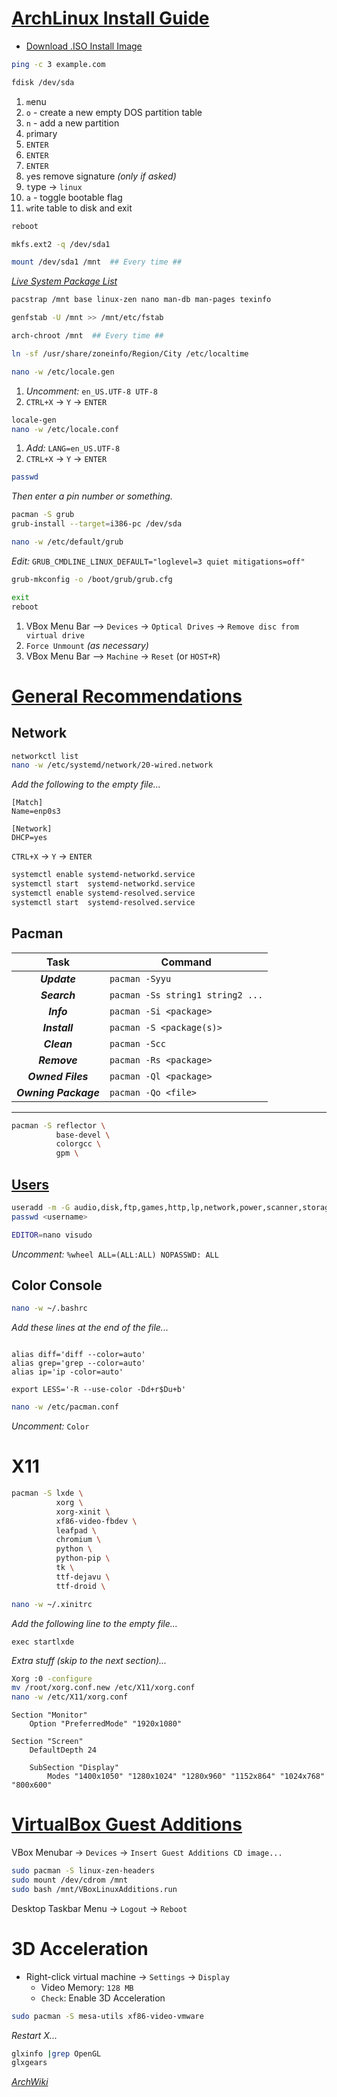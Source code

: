 [ArchLinux Install Guide](https://wiki.archlinux.org/title/Installation_guide)
========================================

* [Download .ISO Install Image](https://geo.mirror.pkgbuild.com/iso/latest/archlinux-x86_64.iso)

```bash
ping -c 3 example.com
```

```bash
fdisk /dev/sda
```
1.  `m`enu
2.  `o` - create a new empty DOS partition table
3.  `n` - add a new partition
4.  `p`rimary
5.  `ENTER`
6.  `ENTER`
7.  `ENTER`
8.  `y`es remove signature _(only if asked)_
9.  `t`ype -> `linux`
10. `a` - toggle bootable flag
11. `w`rite table to disk and exit
```bash
reboot
```

```bash
mkfs.ext2 -q /dev/sda1
```

```bash
mount /dev/sda1 /mnt  ## Every time ##
```

[_Live System Package List_](https://geo.mirror.pkgbuild.com/iso/latest/arch/pkglist.x86_64.txt)

```bash
pacstrap /mnt base linux-zen nano man-db man-pages texinfo
```

```bash
genfstab -U /mnt >> /mnt/etc/fstab
```

```bash
arch-chroot /mnt  ## Every time ##
```

```bash
ln -sf /usr/share/zoneinfo/Region/City /etc/localtime
```

```bash
nano -w /etc/locale.gen
```
1. _Uncomment:_ `en_US.UTF-8 UTF-8`
2. `CTRL+X` -> `Y` -> `ENTER`

```bash
locale-gen
nano -w /etc/locale.conf
```
1. _Add:_ `LANG=en_US.UTF-8`
2. `CTRL+X` -> `Y` -> `ENTER`

```bash
passwd
```
_Then enter a pin number or something._

```bash
pacman -S grub
grub-install --target=i386-pc /dev/sda

nano -w /etc/default/grub
```
_Edit:_ `GRUB_CMDLINE_LINUX_DEFAULT="loglevel=3 quiet mitigations=off"`

```bash
grub-mkconfig -o /boot/grub/grub.cfg

exit
reboot
```
1. VBox Menu Bar --> `Devices` -> `Optical Drives` -> `Remove disc from virtual drive`
2. `Force Unmount` _(as necessary)_
3. VBox Menu Bar --> `Machine` -> `Reset` (or `HOST+R`)


[General Recommendations](https://wiki.archlinux.org/title/General_recommendations)
========================================

Network
----------------------------------------

```bash
networkctl list
nano -w /etc/systemd/network/20-wired.network
```
_Add the following to the empty file..._
```
[Match]
Name=enp0s3

[Network]
DHCP=yes
```
`CTRL+X` -> `Y` -> `ENTER`

```bash
systemctl enable systemd-networkd.service
systemctl start  systemd-networkd.service
systemctl enable systemd-resolved.service
systemctl start  systemd-resolved.service
```


Pacman
----------------------------------------

Task                 | Command
:-------------------:|---------------------------------
___Update___         | `pacman -Syyu`
___Search___         | `pacman -Ss string1 string2 ...`
___Info___           | `pacman -Si <package>`
___Install___        | `pacman -S <package(s)>`
___Clean___          | `pacman -Scc`
___Remove___         | `pacman -Rs <package>`
___Owned Files___    | `pacman -Ql <package>`
___Owning Package___ | `pacman -Qo <file>`

---
```bash
pacman -S reflector \
          base-devel \
          colorgcc \
          gpm \
```


[Users](https://wiki.archlinux.org/title/User:Gen2ly/Users_and_groups#Group_listings)
----------------------------------------

```bash
useradd -m -G audio,disk,ftp,games,http,lp,network,power,scanner,storage,sys,users,uucp,video,wheel <username>
passwd <username>

EDITOR=nano visudo
```
_Uncomment:_ `%wheel ALL=(ALL:ALL) NOPASSWD: ALL`


Color Console
----------------------------------------
```bash
nano -w ~/.bashrc
```
_Add these lines at the end of the file..._
```

alias diff='diff --color=auto'
alias grep='grep --color=auto'
alias ip='ip -color=auto'

export LESS='-R --use-color -Dd+r$Du+b'
```

```bash
nano -w /etc/pacman.conf
```
_Uncomment:_ `Color`


X11
========================================

```bash
pacman -S lxde \
          xorg \
          xorg-xinit \
          xf86-video-fbdev \
          leafpad \
          chromium \
          python \
          python-pip \
          tk \
          ttf-dejavu \
          ttf-droid \
```

```bash
nano -w ~/.xinitrc
```
_Add the following line to the empty file..._
```
exec startlxde
```

_Extra stuff (skip to the next section)..._
```bash
Xorg :0 -configure
mv /root/xorg.conf.new /etc/X11/xorg.conf
nano -w /etc/X11/xorg.conf
```
```
Section "Monitor"
    Option "PreferredMode" "1920x1080"

Section "Screen"
    DefaultDepth 24

    SubSection "Display"
        Modes "1400x1050" "1280x1024" "1280x960" "1152x864" "1024x768" "800x600"
```


[VirtualBox Guest Additions](https://wiki.archlinux.org/title/VirtualBox/Install_Arch_Linux_as_a_guest)
========================================

VBox Menubar -> `Devices` -> `Insert Guest Additions CD image...`
```bash
sudo pacman -S linux-zen-headers
sudo mount /dev/cdrom /mnt
sudo bash /mnt/VBoxLinuxAdditions.run
```
Desktop Taskbar Menu -> `Logout` -> `Reboot`


3D Acceleration
========================================
* Right-click virtual machine -> `Settings` -> `Display`
    - Video Memory: `128 MB`
    - `Check`: Enable 3D Acceleration
```bash
sudo pacman -S mesa-utils xf86-video-vmware
```
_Restart X..._
```bash
glxinfo |grep OpenGL
glxgears
```


[_ArchWiki_](https://wiki.archlinux.org/)
